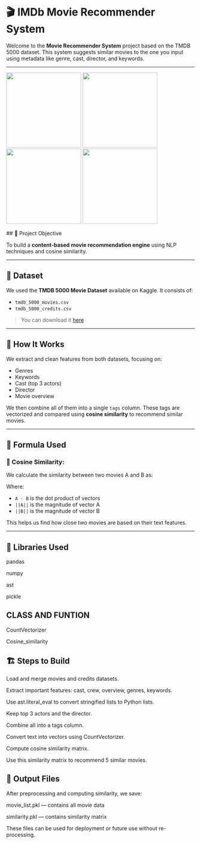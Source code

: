 # 🎬 IMDb Movie Recommender System

Welcome to the **Movie Recommender System** project based on the TMDB 5000 dataset. This system suggests similar movies to the one you input using metadata like genre, cast, director, and keywords.

---
<p float="left"> <img src="https://i.pinimg.com/736x/87/ce/f0/87cef0375e611123a7a53f157b2cf196.jpg" width="200"/>
  <img src="https://i.pinimg.com/736x/96/0e/a6/960ea61c1e824f8c98055cf8f4efaf85.jpg" width="200"/>
  <img src="https://i.pinimg.com/1200x/e3/c5/35/e3c535ac3bb37e216ebad126f578a6ff.jpg" width="200"/> 
  <img src="https://i.pinimg.com/1200x/05/a9/95/05a9951138f51d653a00b27423c4b7e4.jpg" width="200"/> </p>
## 📌 Project Objective

To build a **content-based movie recommendation engine** using NLP techniques and cosine similarity.

---

## 📁 Dataset

We used the **TMDB 5000 Movie Dataset** available on Kaggle. It consists of:
- `tmdb_5000_movies.csv`
- `tmdb_5000_credits.csv`

> You can download it [here](https://www.kaggle.com/datasets/tmdb/tmdb-movie-metadata)

---

## 🧠 How It Works

We extract and clean features from both datasets, focusing on:
- Genres
- Keywords
- Cast (top 3 actors)
- Director
- Movie overview

We then combine all of them into a single `tags` column. These tags are vectorized and compared using **cosine similarity** to recommend similar movies.

---

## 🧮 Formula Used

### 📘 Cosine Similarity:

We calculate the similarity between two movies A and B as:

Where:
- `A · B` is the dot product of vectors
- `||A||` is the magnitude of vector A
- `||B||` is the magnitude of vector B

This helps us find how close two movies are based on their text features.

---

## 🔧 Libraries Used
pandas 

numpy 

ast

 pickle

## CLASS AND FUNTION

CountVectorizer

Cosine_similarity

## 🏗️ Steps to Build
Load and merge movies and credits datasets.

Extract important features: cast, crew, overview, genres, keywords.

Use ast.literal_eval to convert stringified lists to Python lists.

Keep top 3 actors and the director.

Combine all into a tags column.

Convert text into vectors using CountVectorizer.

Compute cosine similarity matrix.

Use this similarity matrix to recommend 5 similar movies.

## 💾 Output Files
After preprocessing and computing similarity, we save:

movie_list.pkl — contains all movie data

similarity.pkl — contains similarity matrix

These files can be used for deployment or future use without re-processing.
